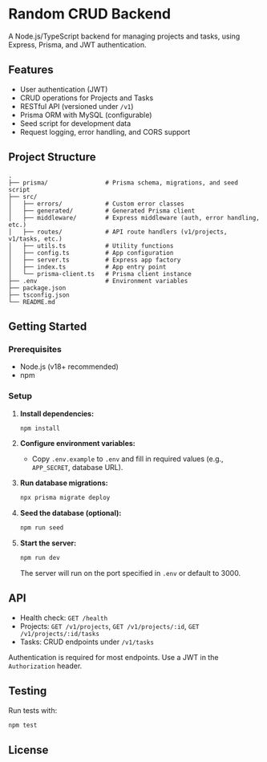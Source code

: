 # Random CRUD Backend

A Node.js/TypeScript backend for managing projects and tasks, using Express, Prisma, and JWT authentication.

## Features

- User authentication (JWT)
- CRUD operations for Projects and Tasks
- RESTful API (versioned under `/v1`)
- Prisma ORM with MySQL (configurable)
- Seed script for development data
- Request logging, error handling, and CORS support

## Project Structure

```
.
├── prisma/                # Prisma schema, migrations, and seed script
├── src/
│   ├── errors/            # Custom error classes
│   ├── generated/         # Generated Prisma client
│   ├── middleware/        # Express middleware (auth, error handling, etc.)
│   ├── routes/            # API route handlers (v1/projects, v1/tasks, etc.)
│   ├── utils.ts           # Utility functions
│   ├── config.ts          # App configuration
│   ├── server.ts          # Express app factory
│   ├── index.ts           # App entry point
│   └── prisma-client.ts   # Prisma client instance
├── .env                   # Environment variables
├── package.json
├── tsconfig.json
└── README.md
```

## Getting Started

### Prerequisites

- Node.js (v18+ recommended)
- npm

### Setup

1. **Install dependencies:**
   ```sh
   npm install
   ```

2. **Configure environment variables:**
   - Copy `.env.example` to `.env` and fill in required values (e.g., `APP_SECRET`, database URL).

3. **Run database migrations:**
   ```sh
   npx prisma migrate deploy
   ```

4. **Seed the database (optional):**
   ```sh
   npm run seed
   ```

5. **Start the server:**
   ```sh
   npm run dev
   ```
   The server will run on the port specified in `.env` or default to 3000.

## API

- Health check: `GET /health`
- Projects: `GET /v1/projects`, `GET /v1/projects/:id`, `GET /v1/projects/:id/tasks`
- Tasks: CRUD endpoints under `/v1/tasks`

Authentication is required for most endpoints. Use a JWT in the `Authorization` header.

## Testing

Run tests with:

```sh
npm test
```

## License
